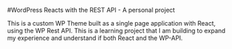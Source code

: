#WordPress Reacts with the REST API - A personal project

This is a custom WP Theme built as a single page application with React, using the WP Rest API. This is a learning project that I am building to expand my experience and understand if both React and the WP-API. 
